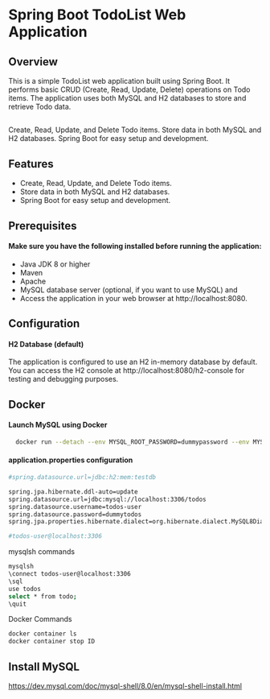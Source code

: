 
#  Spring Boot TodoList Web Application 


## Overview

This is a simple TodoList web application built using Spring Boot. It performs basic CRUD (Create, Read, Update, Delete) operations on Todo items. The application uses both MySQL and H2 databases to store and retrieve Todo data. 

##  

Create, Read, Update, and Delete Todo items.
Store data in both MySQL and H2 databases.
Spring Boot for easy setup and development.
## Features

- Create, Read, Update, and Delete Todo items.
- Store data in both MySQL and H2 databases.
- Spring Boot for easy setup and development.

## Prerequisites

#### Make sure you have the following installed before running the application:

- Java JDK 8 or higher
- Maven
- Apache
- MySQL database server (optional, if you want to use MySQL)
and 
- Access the application in your web browser at http://localhost:8080.

## Configuration

#### H2 Database (default)

The application is configured to use an H2 in-memory database by default. You can access the H2 console at http://localhost:8080/h2-console for testing and debugging purposes.

## Docker

#### Launch MySQL using Docker

```bash
  docker run --detach --env MYSQL_ROOT_PASSWORD=dummypassword --env MYSQL_USER=todos-user --env MYSQL_PASSWORD=dummytodos --env MYSQL_DATABASE=todos --name mysql --publish 3306:3306 mysql:8-oracle
```

#### application.properties configuration


```bash
#spring.datasource.url=jdbc:h2:mem:testdb

spring.jpa.hibernate.ddl-auto=update
spring.datasource.url=jdbc:mysql://localhost:3306/todos
spring.datasource.username=todos-user
spring.datasource.password=dummytodos
spring.jpa.properties.hibernate.dialect=org.hibernate.dialect.MySQL8Dialect

#todos-user@localhost:3306
```

mysqlsh commands

```bash
mysqlsh
\connect todos-user@localhost:3306
\sql
use todos
select * from todo;
\quit
```

Docker Commands
``` bash
docker container ls
docker container stop ID
```


## Install MySQL

https://dev.mysql.com/doc/mysql-shell/8.0/en/mysql-shell-install.html
